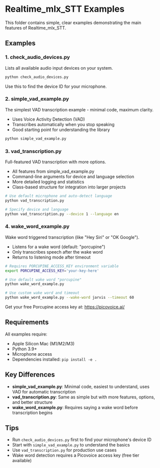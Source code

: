 # Realtime_mlx_STT Examples

This folder contains simple, clear examples demonstrating the main features of Realtime_mlx_STT.

## Examples

### 1. check_audio_devices.py
Lists all available audio input devices on your system.

```bash
python check_audio_devices.py
```

Use this to find the device ID for your microphone.

### 2. simple_vad_example.py
The simplest VAD transcription example - minimal code, maximum clarity.
- Uses Voice Activity Detection (VAD) 
- Transcribes automatically when you stop speaking
- Good starting point for understanding the library

```bash
python simple_vad_example.py
```

### 3. vad_transcription.py
Full-featured VAD transcription with more options.
- All features from simple_vad_example.py
- Command-line arguments for device and language selection
- More detailed logging and statistics
- Class-based structure for integration into larger projects

```bash
# Use default microphone and auto-detect language
python vad_transcription.py

# Specify device and language
python vad_transcription.py --device 1 --language en
```

### 4. wake_word_example.py
Wake word triggered transcription (like "Hey Siri" or "OK Google").
- Listens for a wake word (default: "porcupine")
- Only transcribes speech after the wake word
- Returns to listening mode after timeout

```bash
# Requires PORCUPINE_ACCESS_KEY environment variable
export PORCUPINE_ACCESS_KEY='your-key-here'

# Use default wake word "porcupine"
python wake_word_example.py

# Use custom wake word and timeout
python wake_word_example.py --wake-word jarvis --timeout 60
```

Get your free Porcupine access key at: https://picovoice.ai/

## Requirements

All examples require:
- Apple Silicon Mac (M1/M2/M3)
- Python 3.9+
- Microphone access
- Dependencies installed: `pip install -e .`

## Key Differences

- **simple_vad_example.py**: Minimal code, easiest to understand, uses VAD for automatic transcription
- **vad_transcription.py**: Same as simple but with more features, options, and better structure
- **wake_word_example.py**: Requires saying a wake word before transcription begins

## Tips

- Run `check_audio_devices.py` first to find your microphone's device ID
- Start with `simple_vad_example.py` to understand the basics
- Use `vad_transcription.py` for production use cases
- Wake word detection requires a Picovoice access key (free tier available)
